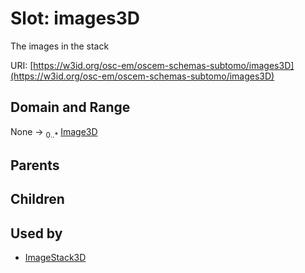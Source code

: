 
# Slot: images3D

The images in the stack

URI: [https://w3id.org/osc-em/oscem-schemas-subtomo/images3D](https://w3id.org/osc-em/oscem-schemas-subtomo/images3D)


## Domain and Range

None &#8594;  <sub>0..\*</sub> [Image3D](Image3D.md)

## Parents


## Children


## Used by

 * [ImageStack3D](ImageStack3D.md)

